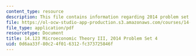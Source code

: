 ```yaml
---
content_type: resource
description: This file contains information regarding 2014 problem set 4.
file: https://ol-ocw-studio-app-production.s3.amazonaws.com/courses/14-123-microeconomic-theory-iii-spring-2015/0d6aa33f80c24f016312fc373725846f_MIT14_123S15_PSet_4_14.pdf
file_type: application/pdf
resourcetype: Document
title: 14.123 Microeconomic Theory III, 2014 Problem Set 4
uid: 0d6aa33f-80c2-4f01-6312-fc373725846f
---
```


